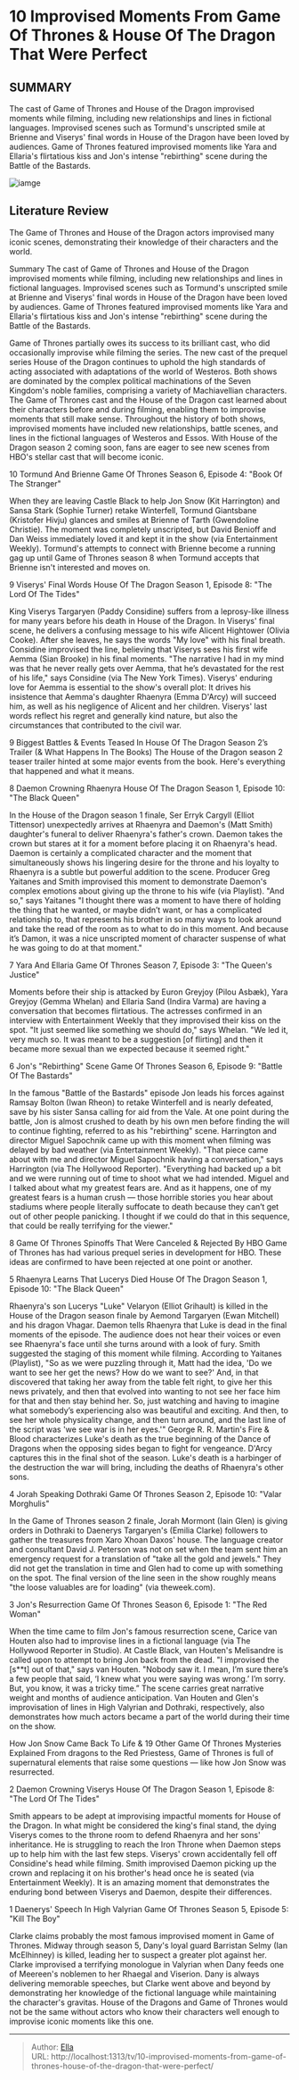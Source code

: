 # 10 Improvised Moments From Game Of Thrones &amp; House Of The Dragon That Were Perfect


## SUMMARY 


 The cast of 
Game of Thrones
 and 
House of the Dragon
 improvised moments while filming, including new relationships and lines in fictional languages. 
 Improvised scenes such as Tormund&#39;s unscripted smile at Brienne and Viserys&#39; final words in 
House of the Dragon
 have been loved by audiences. 
Game of Thrones
 featured improvised moments like Yara and Ellaria&#39;s flirtatious kiss and Jon&#39;s intense &#34;rebirthing&#34; scene during the Battle of the Bastards. 

![iamge](https://static1.srcdn.com/wordpress/wp-content/uploads/2024/01/game-of-thrones-house-of-dragon-improvised-moments.jpg)

## Literature Review
The Game of Thrones and House of the Dragon actors improvised many iconic scenes, demonstrating their knowledge of their characters and the world.




Summary
 The cast of 
Game of Thrones
 and 
House of the Dragon
 improvised moments while filming, including new relationships and lines in fictional languages. 
 Improvised scenes such as Tormund&#39;s unscripted smile at Brienne and Viserys&#39; final words in 
House of the Dragon
 have been loved by audiences. 
Game of Thrones
 featured improvised moments like Yara and Ellaria&#39;s flirtatious kiss and Jon&#39;s intense &#34;rebirthing&#34; scene during the Battle of the Bastards. 


Game of Thrones partially owes its success to its brilliant cast, who did occasionally improvise while filming the series. The new cast of the prequel series House of the Dragon continues to uphold the high standards of acting associated with adaptations of the world of Westeros. Both shows are dominated by the complex political machinations of the Seven Kingdom&#39;s noble families, comprising a variety of Machiavellian characters.
The Game of Thrones cast and the House of the Dragon cast learned about their characters before and during filming, enabling them to improvise moments that still make sense. Throughout the history of both shows, improvised moments have included new relationships, battle scenes, and lines in the fictional languages of Westeros and Essos. With House of the Dragon season 2 coming soon, fans are eager to see new scenes from HBO&#39;s stellar cast that will become iconic.









 








 10  Tormund And Brienne 
Game Of Thrones Season 6, Episode 4: &#34;Book Of The Stranger&#34;
        

When they are leaving Castle Black to help Jon Snow (Kit Harrington) and Sansa Stark (Sophie Turner) retake Winterfell, Tormund Giantsbane (Kristofer Hivju) glances and smiles at Brienne of Tarth (Gwendoline Christie). The moment was completely unscripted, but David Benioff and Dan Weiss immediately loved it and kept it in the show (via Entertainment Weekly). Tormund&#39;s attempts to connect with Brienne become a running gag up until Game of Thrones season 8 when Tormund accepts that Brienne isn&#39;t interested and moves on.





 9  Viserys&#39; Final Words 
House Of The Dragon Season 1, Episode 8: &#34;The Lord Of The Tides&#34;


 







King Viserys Targaryen (Paddy Considine) suffers from a leprosy-like illness for many years before his death in House of the Dragon. In Viserys&#39; final scene, he delivers a confusing message to his wife Alicent Hightower (Olivia Cooke). After she leaves, he says the words &#34;My love&#34; with his final breath. Considine improvised the line, believing that Viserys sees his first wife Aemma (Sian Brooke) in his final moments.
&#34;The narrative I had in my mind was that he never really gets over Aemma, that he’s devastated for the rest of his life,&#34; says Considine (via The New York Times). Viserys&#39; enduring love for Aemma is essential to the show&#39;s overall plot: It drives his insistence that Aemma&#39;s daughter Rhaenyra (Emma D&#39;Arcy) will succeed him, as well as his negligence of Alicent and her children. Viserys&#39; last words reflect his regret and generally kind nature, but also the circumstances that contributed to the civil war.
            
 
 9 Biggest Battles &amp; Events Teased In House Of The Dragon Season 2’s Trailer (&amp; What Happens In The Books) 
The House of the Dragon season 2 teaser trailer hinted at some major events from the book. Here&#39;s everything that happened and what it means.









 8  Daemon Crowning Rhaenyra 
House Of The Dragon Season 1, Episode 10: &#34;The Black Queen&#34;
        

In the House of the Dragon season 1 finale, Ser Erryk Cargyll (Elliot Tittensor) unexpectedly arrives at Rhaenyra and Daemon&#39;s (Matt Smith) daughter&#39;s funeral to deliver Rhaenyra&#39;s father&#39;s crown. Daemon takes the crown but stares at it for a moment before placing it on Rhaenyra&#39;s head. Daemon is certainly a complicated character and the moment that simultaneously shows his lingering desire for the throne and his loyalty to Rhaenyra is a subtle but powerful addition to the scene. Producer Greg Yaitanes and Smith improvised this moment to demonstrate Daemon&#39;s complex emotions about giving up the throne to his wife (via Playlist).
&#34;And so,&#34; says Yaitanes &#34;I thought there was a moment to have there of holding the thing that he wanted, or maybe didn’t want, or has a complicated relationship to, that represents his brother in so many ways to look around and take the read of the room as to what to do in this moment. And because it’s Damon, it was a nice unscripted moment of character suspense of what he was going to do at that moment.&#34;







 7  Yara And Ellaria 
Game Of Thrones Season 7, Episode 3: &#34;The Queen&#39;s Justice&#34;
        

Moments before their ship is attacked by Euron Greyjoy (Pilou Asbæk), Yara Greyjoy (Gemma Whelan) and Ellaria Sand (Indira Varma) are having a conversation that becomes flirtatious. The actresses confirmed in an interview with Entertainment Weekly that they improvised their kiss on the spot. &#34;It just seemed like something we should do,&#34; says Whelan. &#34;We led it, very much so. It was meant to be a suggestion [of flirting] and then it became more sexual than we expected because it seemed right.&#34;





 6  Jon&#39;s &#34;Rebirthing&#34; Scene 
Game Of Thrones Season 6, Episode 9: &#34;Battle Of The Bastards&#34;


 







In the famous &#34;Battle of the Bastards&#34; episode Jon leads his forces against Ramsay Bolton (Iwan Rheon) to retake Winterfell and is nearly defeated, save by his sister Sansa calling for aid from the Vale. At one point during the battle, Jon is almost crushed to death by his own men before finding the will to continue fighting, referred to as his &#34;rebirthing&#34; scene. Harrington and director Miguel Sapochnik came up with this moment when filming was delayed by bad weather (via Entertainment Weekly).
&#34;That piece came about with me and director Miguel Sapochnik having a conversation,&#34; says Harrington (via The Hollywood Reporter). &#34;Everything had backed up a bit and we were running out of time to shoot what we had intended. Miguel and I talked about what my greatest fears are. And as it happens, one of my greatest fears is a human crush — those horrible stories you hear about stadiums where people literally suffocate to death because they can’t get out of other people panicking. I thought if we could do that in this sequence, that could be really terrifying for the viewer.&#34;
            
 
 8 Game Of Thrones Spinoffs That Were Canceled &amp; Rejected By HBO 
Game of Thrones has had various prequel series in development for HBO. These ideas are confirmed to have been rejected at one point or another.









 5  Rhaenyra Learns That Lucerys Died 
House Of The Dragon Season 1, Episode 10: &#34;The Black Queen&#34;


 







Rhaenyra&#39;s son Lucerys &#34;Luke&#34; Velaryon (Elliot Grihault) is killed in the House of the Dragon season finale by Aemond Targaryen (Ewan Mitchell) and his dragon Vhagar. Daemon tells Rhaenyra that Luke is dead in the final moments of the episode. The audience does not hear their voices or even see Rhaenyra&#39;s face until she turns around with a look of fury. Smith suggested the staging of this moment while filming. According to Yaitanes (Playlist),
&#34;So as we were puzzling through it, Matt had the idea, &#39;Do we want to see her get the news? How do we want to see?&#39; And, in that discovered that taking her away from the table felt right, to give her this news privately, and then that evolved into wanting to not see her face him for that and then stay behind her. So, just watching and having to imagine what somebody’s experiencing also was beautiful and exciting. And then, to see her whole physicality change, and then turn around, and the last line of the script was &#39;we see war is in her eyes.&#39;&#34;
George R. R. Martin&#39;s Fire &amp; Blood characterizes Luke&#39;s death as the true beginning of the Dance of Dragons when the opposing sides began to fight for vengeance. D&#39;Arcy captures this in the final shot of the season. Luke&#39;s death is a harbinger of the destruction the war will bring, including the deaths of Rhaenyra&#39;s other sons.





 4  Jorah Speaking Dothraki 
Game Of Thrones Season 2, Episode 10: &#34;Valar Morghulis&#34;
        

In the Game of Thrones season 2 finale, Jorah Mormont (Iain Glen) is giving orders in Dothraki to Daenerys Targaryen&#39;s (Emilia Clarke) followers to gather the treasures from Xaro Xhoan Daxos&#39; house. The language creator and consultant David J. Peterson was not on set when the team sent him an emergency request for a translation of &#34;take all the gold and jewels.&#34; They did not get the translation in time and Glen had to come up with something on the spot. The final version of the line seen in the show roughly means &#34;the loose valuables are for loading&#34; (via theweek.com).





 3  Jon&#39;s Resurrection 
Game Of Thrones Season 6, Episode 1: &#34;The Red Woman&#34;
        

When the time came to film Jon&#39;s famous resurrection scene, Carice van Houten also had to improvise lines in a fictional language (via The Hollywood Reporter in Studio). At Castle Black, van Houten&#39;s Melisandre is called upon to attempt to bring Jon back from the dead. &#34;I improvised the [s**t] out of that,&#34; says van Houten.
&#34;Nobody saw it. I mean, I’m sure there’s a few people that said, ‘I knew what you were saying was wrong.’ I’m sorry. But, you know, it was a tricky time.” The scene carries great narrative weight and months of audience anticipation. Van Houten and Glen&#39;s improvisation of lines in High Valyrian and Dothraki, respectively, also demonstrates how much actors became a part of the world during their time on the show.
            
 
 How Jon Snow Came Back To Life &amp; 19 Other Game Of Thrones Mysteries Explained 
From dragons to the Red Priestess, Game of Thrones is full of supernatural elements that raise some questions — like how Jon Snow was resurrected.









 2  Daemon Crowning Viserys 
House Of The Dragon Season 1, Episode 8: &#34;The Lord Of The Tides&#34;
        

Smith appears to be adept at improvising impactful moments for House of the Dragon. In what might be considered the king&#39;s final stand, the dying Viserys comes to the throne room to defend Rhaenyra and her sons&#39; inheritance. He is struggling to reach the Iron Throne when Daemon steps up to help him with the last few steps. Viserys&#39; crown accidentally fell off Considine&#39;s head while filming. Smith improvised Daemon picking up the crown and replacing it on his brother&#39;s head once he is seated (via Entertainment Weekly). It is an amazing moment that demonstrates the enduring bond between Viserys and Daemon, despite their differences.





 1  Daenerys&#39; Speech In High Valyrian 
Game Of Thrones Season 5, Episode 5: &#34;Kill The Boy&#34;
        

Clarke claims probably the most famous improvised moment in Game of Thrones. Midway through season 5, Dany&#39;s loyal guard Barristan Selmy (Ian McElhinney) is killed, leading her to suspect a greater plot against her. Clarke improvised a terrifying monologue in Valyrian when Dany feeds one of Meereen&#39;s noblemen to her Rhaegal and Viserion. Dany is always delivering memorable speeches, but Clarke went above and beyond by demonstrating her knowledge of the fictional language while maintaining the character&#39;s gravitas. House of the Dragons and Game of Thrones would not be the same without actors who know their characters well enough to improvise iconic moments like this one.


---

> Author: [Ella](https://instagram.hk.cn/)  
> URL: http://localhost:1313/tv/10-improvised-moments-from-game-of-thrones-house-of-the-dragon-that-were-perfect/  


